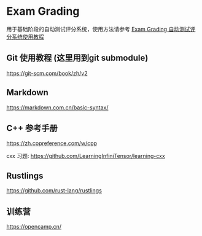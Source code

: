 # Exam Grading

用于基础阶段的自动测试评分系统，使用方法请参考 [Exam Grading 自动测试评分系统使用教程](https://github.com/LearningInfiniTensor/.github/blob/main/exam-grading-user-guide/doc.md)

## Git 使用教程 (这里用到git submodule)

https://git-scm.com/book/zh/v2

## Markdown

https://markdown.com.cn/basic-syntax/

## C++ 参考手册

https://zh.cppreference.com/w/cpp

cxx 习题: https://github.com/LearningInfiniTensor/learning-cxx

## Rustlings

https://github.com/rust-lang/rustlings

## 训练营

https://opencamp.cn/